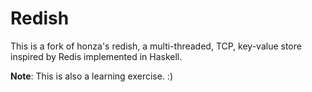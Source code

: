 Redish
======

This is a fork of honza's redish, a multi-threaded, TCP, key-value store inspired by Redis implemented in
Haskell.

**Note**: This is also a learning exercise. :)
